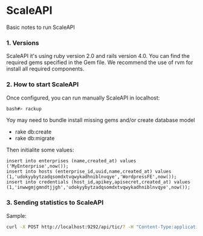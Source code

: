 ScaleAPI
=======

Basic notes to run ScaleAPI

### 1. Versions

ScaleAPI it's using ruby version 2.0 and rails version 4.0. You can find the required gems specified in the Gem file. We recommend the use of rvm for install all required components.

### 2. How to start ScaleAPI

Once configured, you can run manually ScaleAPI in localhost:
```bash
bash#> rackup
```
Yoy may need to bundle install missing gems and/or create database model
- rake db:create
- rake db:migrate

Then initialite some values:
```mysql
insert into enterprises (name,created_at) values ('MyEnterprise',now());
insert into hosts (enterprise_id,uuid,name,created_at) values (1,'udokyybytzadqsomdxtvqwykadhniblnvqye','WordpressFE',now());
insert into credentials (host_id,apikey,apisecret,created_at) values (1,'inwwgmjgmndtjjgh','udokyybytzadqsomdxtvqwykadhniblnvqye',now());
```


### 3. Sending statistics to ScaleAPI

Sample:
```bash
curl -X POST http://localhost:9292/api/tic/? -H "Content-Type:application/json" -d '[{"metrics":{"cpu":10,"ram":720,"load":2.5},"auth":{"apikey":"inwwgmjgmndtjjgh","apisecret":"udokyybytzadqsomdxtvqwykadhnibln","uuid":"udokyybytzadqsomdxtvqwykadhniblnvqye"}}]'
```


